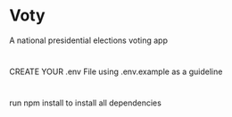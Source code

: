 # Voty

A national presidential elections voting app

#

CREATE YOUR .env File using .env.example as a guideline

#

run npm install to install all dependencies
